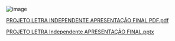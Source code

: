 



![image](https://github.com/ICEI-PUC-Minas-PMV-ADS/Letra-Independente/assets/111437215/359e0484-adb4-46df-bf6f-09b445fe54e8)


[PROJETO LETRA INDEPENDENTE APRESENTAÇÃO FINAL PDF.pdf](https://github.com/ICEI-PUC-Minas-PMV-ADS/Letra-Independente/files/11782529/PROJETO.LETRA.INDEPENDENTE.APRESENTACAO.FINAL.PDF.pdf)

[PROJETO LETRA Independente APRESENTAÇÃO FINAL.pptx](https://github.com/ICEI-PUC-Minas-PMV-ADS/Letra-Independente/files/11782530/PROJETO.LETRA.Independente.APRESENTACAO.FINAL.pptx)





